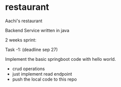 # restaurant
Aachi's restaurant


Backend Service written in java

2 weeks sprint:

Task -1: (deadline sep 27)


Implement the basic springboot code with hello world.
- crud operations
- just implement read endpoint
- push the local code to this repo

